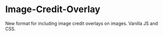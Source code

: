 # Image-Credit-Overlay
New format for including image credit overlays on images. Vanilla JS and CSS.
